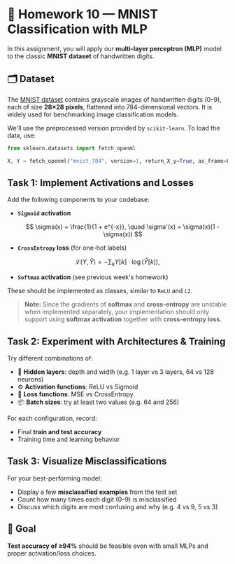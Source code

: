 # 🔢 Homework 10 — MNIST Classification with MLP

In this assignment, you will apply our **multi-layer perceptron (MLP)** model to the classic **MNIST dataset** of handwritten digits.

## 🗂 Dataset

The [MNIST dataset](https://en.wikipedia.org/wiki/MNIST_database) contains grayscale images of handwritten digits (0–9), each of size **28×28 pixels**, flattened into 784-dimensional vectors. It is widely used for benchmarking image classification models.

We'll use the preprocessed version provided by `scikit-learn`. To load the data, use:

```python
from sklearn.datasets import fetch_openml

X, Y = fetch_openml("mnist_784", version=1, return_X_y=True, as_frame=False)
```

## Task 1: Implement Activations and Losses

Add the following components to your codebase:

- **`Sigmoid` activation**
  
  $$
  \sigma(x) = \frac{1}{1 + e^{-x}}, \quad \sigma'(x) = \sigma(x)(1 - \sigma(x))
  $$

- **`CrossEntropy` loss** (for one-hot labels)
  
$$
\mathcal{L}(Y, \hat{Y}) = - \sum_k Y[k] \cdot \log(\hat{Y}[k]),
$$

- **`Softmax` activation** (see previous week's homework)
  

These should be implemented as classes, similar to `ReLU` and `L2`.

> **Note:** Since the gradients of **softmax** and **cross-entropy** are unstable when implemented separately, your implementation should only support using **softmax activation** together with **cross-entropy loss**.



## Task 2: Experiment with Architectures & Training

Try different combinations of:

- 🔢 **Hidden layers**: depth and width (e.g. 1 layer vs 3 layers, 64 vs 128 neurons)
- ⚙️ **Activation functions**: ReLU vs Sigmoid
- 🎯 **Loss functions**: MSE vs CrossEntropy
- 📦 **Batch sizes**: try at least two values (e.g. 64 and 256)

For each configuration, record:

- Final **train and test accuracy**
- Training time and learning behavior


## Task 3: Visualize Misclassifications

For your best-performing model:

- Display a few **misclassified examples** from the test set
- Count how many times each digit (0–9) is misclassified
- Discuss which digits are most confusing and why (e.g. 4 vs 9, 5 vs 3)


## 🎯 Goal

**Test accuracy of ≥94%** should be feasible even with small MLPs and proper activation/loss choices.

